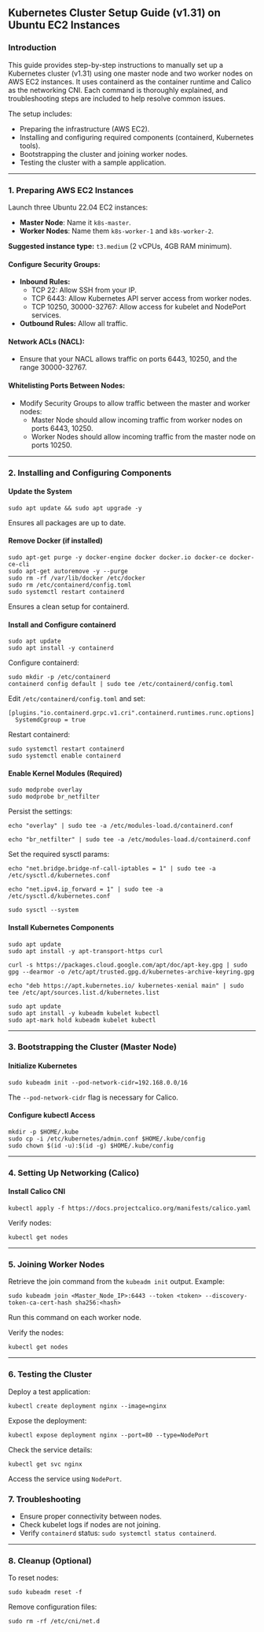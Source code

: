 ## Kubernetes Cluster Setup Guide (v1.31) on Ubuntu EC2 Instances

### Introduction
This guide provides step-by-step instructions to manually set up a Kubernetes cluster (v1.31) using one master node and two worker nodes on AWS EC2 instances. It uses containerd as the container runtime and Calico as the networking CNI. Each command is thoroughly explained, and troubleshooting steps are included to help resolve common issues.

The setup includes:
- Preparing the infrastructure (AWS EC2).
- Installing and configuring required components (containerd, Kubernetes tools).
- Bootstrapping the cluster and joining worker nodes.
- Testing the cluster with a sample application.

---
### 1. Preparing AWS EC2 Instances
Launch three Ubuntu 22.04 EC2 instances:
- **Master Node**: Name it `k8s-master`.
- **Worker Nodes**: Name them `k8s-worker-1` and `k8s-worker-2`.

**Suggested instance type:** `t3.medium` (2 vCPUs, 4GB RAM minimum).

#### Configure Security Groups:
- **Inbound Rules:**
  - TCP 22: Allow SSH from your IP.
  - TCP 6443: Allow Kubernetes API server access from worker nodes.
  - TCP 10250, 30000-32767: Allow access for kubelet and NodePort services.
- **Outbound Rules:** Allow all traffic.

#### Network ACLs (NACL):
- Ensure that your NACL allows traffic on ports 6443, 10250, and the range 30000-32767.

#### Whitelisting Ports Between Nodes:
- Modify Security Groups to allow traffic between the master and worker nodes:
  - Master Node should allow incoming traffic from worker nodes on ports 6443, 10250.
  - Worker Nodes should allow incoming traffic from the master node on ports 10250.

---
### 2. Installing and Configuring Components

#### Update the System
```
sudo apt update && sudo apt upgrade -y
```
Ensures all packages are up to date.

#### Remove Docker (if installed)
```
sudo apt-get purge -y docker-engine docker docker.io docker-ce docker-ce-cli
sudo apt-get autoremove -y --purge
sudo rm -rf /var/lib/docker /etc/docker
sudo rm /etc/containerd/config.toml
sudo systemctl restart containerd
```
Ensures a clean setup for containerd.

#### Install and Configure containerd
```
sudo apt update
sudo apt install -y containerd
```

Configure containerd:
```
sudo mkdir -p /etc/containerd
containerd config default | sudo tee /etc/containerd/config.toml
```

Edit `/etc/containerd/config.toml` and set:
```
[plugins."io.containerd.grpc.v1.cri".containerd.runtimes.runc.options]
  SystemdCgroup = true
```

Restart containerd:
```
sudo systemctl restart containerd
sudo systemctl enable containerd
```

#### Enable Kernel Modules (Required)
```
sudo modprobe overlay
sudo modprobe br_netfilter
```
Persist the settings:
```
echo "overlay" | sudo tee -a /etc/modules-load.d/containerd.conf
```
```
echo "br_netfilter" | sudo tee -a /etc/modules-load.d/containerd.conf
```
Set the required sysctl params:
```
echo "net.bridge.bridge-nf-call-iptables = 1" | sudo tee -a /etc/sysctl.d/kubernetes.conf
```
```
echo "net.ipv4.ip_forward = 1" | sudo tee -a /etc/sysctl.d/kubernetes.conf
```
```
sudo sysctl --system
```

#### Install Kubernetes Components
```
sudo apt update
sudo apt install -y apt-transport-https curl
```
```
curl -s https://packages.cloud.google.com/apt/doc/apt-key.gpg | sudo gpg --dearmor -o /etc/apt/trusted.gpg.d/kubernetes-archive-keyring.gpg
```
```
echo "deb https://apt.kubernetes.io/ kubernetes-xenial main" | sudo tee /etc/apt/sources.list.d/kubernetes.list
```
```
sudo apt update
sudo apt install -y kubeadm kubelet kubectl
sudo apt-mark hold kubeadm kubelet kubectl
```

---
### 3. Bootstrapping the Cluster (Master Node)

#### Initialize Kubernetes
```
sudo kubeadm init --pod-network-cidr=192.168.0.0/16
```
The `--pod-network-cidr` flag is necessary for Calico.

#### Configure kubectl Access
```
mkdir -p $HOME/.kube
sudo cp -i /etc/kubernetes/admin.conf $HOME/.kube/config
sudo chown $(id -u):$(id -g) $HOME/.kube/config
```

---
### 4. Setting Up Networking (Calico)

#### Install Calico CNI
```
kubectl apply -f https://docs.projectcalico.org/manifests/calico.yaml
```
Verify nodes:
```
kubectl get nodes
```

---
### 5. Joining Worker Nodes

Retrieve the join command from the `kubeadm init` output. Example:
```
sudo kubeadm join <Master_Node_IP>:6443 --token <token> --discovery-token-ca-cert-hash sha256:<hash>
```
Run this command on each worker node.

Verify the nodes:
```
kubectl get nodes
```

---
### 6. Testing the Cluster

Deploy a test application:
```
kubectl create deployment nginx --image=nginx
```
Expose the deployment:
```
kubectl expose deployment nginx --port=80 --type=NodePort
```
Check the service details:
```
kubectl get svc nginx
```
Access the service using `NodePort`.

### 7. Troubleshooting

- Ensure proper connectivity between nodes.
- Check kubelet logs if nodes are not joining.
- Verify `containerd` status: `sudo systemctl status containerd`.

---
### 8. Cleanup (Optional)

To reset nodes:
```
sudo kubeadm reset -f
```
Remove configuration files:
```
sudo rm -rf /etc/cni/net.d
```

